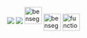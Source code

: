 
<div>
   <img src="https://user-images.githubusercontent.com/96697713/171852546-a47ef499-4c4e-439a-b372-d47003cdacf9.png"/>
   <a>
      <img src="https://user-images.githubusercontent.com/96697713/171852342-56e9757a-c9fc-4885-a6d3-f5f89b390209.png/>
                                                                                                                         
     
   </a>
 <div>
<br/>
<p align="center">
<a href="https://twitter.com/benseghirehamza" target="blank"><img align="center;margin-top:-500%" src="https://user-images.githubusercontent.com/96697713/171819543-33812f75-b43a-4eff-83df-6405d75f149f.png" alt="benseghirehamza" height="40" width="40" /></a>    
     <a href="https://medium.com/@benseghirehamza" target="blank"><img align="center" src="https://user-images.githubusercontent.com/96697713/170544776-f9bfdf7b-b233-4f50-9950-969ffbd4c03c.png" alt="benseghirehamza"      height="40" width="40" /></a>   
   <a href="https://www.youtube.com/channel/UCEa9TTjE9JV-Vzeusd4zZ9Q" target="blank"><img align="center" src="https://user-images.githubusercontent.com/96697713/170545350-1c62b41e-174b-44c8-b1df-7fb61f9d545a.png" alt="function code" height="40" width="40" /></a>
</p>
</div>




 
